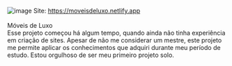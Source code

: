 ![image](https://github.com/user-attachments/assets/1bb7f148-46d1-441c-9532-24e657dd4513)
Site: https://moveisdeluxo.netlify.app<br><br>
Móveis de Luxo <br>
Esse projeto começou há algum tempo, quando ainda não tinha experiência em criação de sites. Apesar de não me considerar um mestre,
este projeto me permite aplicar os conhecimentos que adquiri durante meu período de estudo. Estou orgulhoso de ser meu primeiro projeto solo.
